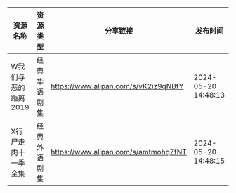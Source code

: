 | 资源名称         | 资源类型   | 分享链接                                 | 发布时间                |
| ------------ | ------ | ------------------------------------ | ------------------- |
| W我们与恶的距离2019 | 经典华语剧集 | https://www.alipan.com/s/vK2iz9qNBfY | 2024-05-20 14:48:13 |
| X行尸走肉十一季全集   | 经典外语剧集 | https://www.alipan.com/s/amtmohqZfNT | 2024-05-20 14:48:15 |
